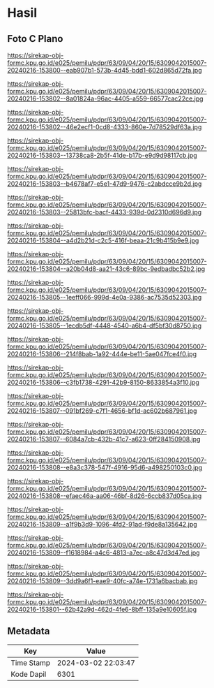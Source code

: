 # Hasil

## Foto C Plano

https://sirekap-obj-formc.kpu.go.id/e025/pemilu/pdpr/63/09/04/20/15/6309042015007-20240216-153800--eab907b1-573b-4d45-bdd1-602d865d72fa.jpg

https://sirekap-obj-formc.kpu.go.id/e025/pemilu/pdpr/63/09/04/20/15/6309042015007-20240216-153802--8a01824a-96ac-4405-a559-66577cac22ce.jpg

https://sirekap-obj-formc.kpu.go.id/e025/pemilu/pdpr/63/09/04/20/15/6309042015007-20240216-153802--46e2ecf1-0cd8-4333-860e-7d78529df63a.jpg

https://sirekap-obj-formc.kpu.go.id/e025/pemilu/pdpr/63/09/04/20/15/6309042015007-20240216-153803--13738ca8-2b5f-41de-b17b-e9d9d98117cb.jpg

https://sirekap-obj-formc.kpu.go.id/e025/pemilu/pdpr/63/09/04/20/15/6309042015007-20240216-153803--b4678af7-e5e1-47d9-9476-c2abdcce9b2d.jpg

https://sirekap-obj-formc.kpu.go.id/e025/pemilu/pdpr/63/09/04/20/15/6309042015007-20240216-153803--25813bfc-bacf-4433-939d-0d2310d696d9.jpg

https://sirekap-obj-formc.kpu.go.id/e025/pemilu/pdpr/63/09/04/20/15/6309042015007-20240216-153804--a4d2b21d-c2c5-416f-beaa-21c9b415b9e9.jpg

https://sirekap-obj-formc.kpu.go.id/e025/pemilu/pdpr/63/09/04/20/15/6309042015007-20240216-153804--a20b04d8-aa21-43c6-89bc-9edbadbc52b2.jpg

https://sirekap-obj-formc.kpu.go.id/e025/pemilu/pdpr/63/09/04/20/15/6309042015007-20240216-153805--1eeff066-999d-4e0a-9386-ac7535d52303.jpg

https://sirekap-obj-formc.kpu.go.id/e025/pemilu/pdpr/63/09/04/20/15/6309042015007-20240216-153805--1ecdb5df-4448-4540-a6b4-df5bf30d8750.jpg

https://sirekap-obj-formc.kpu.go.id/e025/pemilu/pdpr/63/09/04/20/15/6309042015007-20240216-153806--214f8bab-1a92-444e-be11-5ae047fce4f0.jpg

https://sirekap-obj-formc.kpu.go.id/e025/pemilu/pdpr/63/09/04/20/15/6309042015007-20240216-153806--c3fb1738-4291-42b9-8150-8633854a3f10.jpg

https://sirekap-obj-formc.kpu.go.id/e025/pemilu/pdpr/63/09/04/20/15/6309042015007-20240216-153807--091bf269-c7f1-4656-bf1d-ac602b687961.jpg

https://sirekap-obj-formc.kpu.go.id/e025/pemilu/pdpr/63/09/04/20/15/6309042015007-20240216-153807--6084a7cb-432b-41c7-a623-0ff284150908.jpg

https://sirekap-obj-formc.kpu.go.id/e025/pemilu/pdpr/63/09/04/20/15/6309042015007-20240216-153808--e8a3c378-547f-4916-95d6-a498250103c0.jpg

https://sirekap-obj-formc.kpu.go.id/e025/pemilu/pdpr/63/09/04/20/15/6309042015007-20240216-153808--efaec46a-aa06-46bf-8d26-6ccb837d05ca.jpg

https://sirekap-obj-formc.kpu.go.id/e025/pemilu/pdpr/63/09/04/20/15/6309042015007-20240216-153809--a1f9b3d9-1096-4fd2-91ad-f9de8a135642.jpg

https://sirekap-obj-formc.kpu.go.id/e025/pemilu/pdpr/63/09/04/20/15/6309042015007-20240216-153809--f1618984-a4c6-4813-a7ec-a8c47d3d47ed.jpg

https://sirekap-obj-formc.kpu.go.id/e025/pemilu/pdpr/63/09/04/20/15/6309042015007-20240216-153809--3dd9a6f1-eae9-40fc-a74e-1731a6bacbab.jpg

https://sirekap-obj-formc.kpu.go.id/e025/pemilu/pdpr/63/09/04/20/15/6309042015007-20240216-153801--62b42a9d-462d-4fe6-8bff-135a9e10605f.jpg


## Metadata

| Key        | Value               |
| ---------- | ------------------- |
| Time Stamp | 2024-03-02 22:03:47 |
| Kode Dapil | 6301                |



